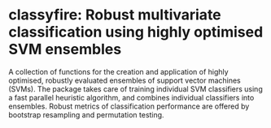 classyfire: Robust multivariate classification using highly optimised SVM ensembles
==========

A collection of functions for the creation and application of highly optimised, robustly evaluated ensembles of support vector machines (SVMs). The package takes care of training individual SVM classifiers using a fast parallel heuristic algorithm, and combines individual classifiers into ensembles. Robust metrics of classification performance are offered by bootstrap resampling and permutation testing.
